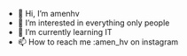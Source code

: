 - 👋 Hi, I’m amenhv
- 👀 I’m interested in everything only people
- 🌱 I’m currently learning IT 
- 📫 How to reach me :amen_hv on instagram

<!---
amenhv/amenhv is a ✨ special ✨ repository because its `README.md` (this file) appears on your GitHub profile.
You can click the Preview link to take a look at your changes.
--->
